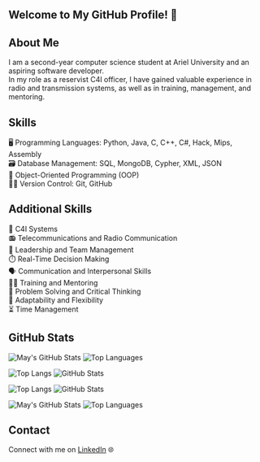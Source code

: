 ## Welcome to My GitHub Profile! 👋

## About Me
I am a second-year computer science student at Ariel University and an aspiring software developer.<br>
In my role as a reservist C4I officer, I have gained valuable experience in radio and transmission systems, as well as in training, management, and mentoring.

## Skills
🖥️ Programming Languages: Python, Java, C, C++, C#, Hack, Mips, Assembly<br>
🗃️ Database Management: SQL, MongoDB, Cypher, XML, JSON<br>
🧩 Object-Oriented Programming (OOP)<br>
🧑‍💻 Version Control: Git, GitHub

## Additional Skills
📡 C4I Systems<br>
📻 Telecommunications and Radio Communication<br>
👥 Leadership and Team Management<br>
⏱️ Real-Time Decision Making<br>
🗣️ Communication and Interpersonal Skills<br>
🧑‍🏫 Training and Mentoring<br>
🧠 Problem Solving and Critical Thinking<br>
🔄 Adaptability and Flexibility<br>
⏳ Time Management<br>

## GitHub Stats
![May's GitHub Stats](https://github-readme-stats.vercel.app/api?username=MayRozen&show_icons=true&theme=radical)
![Top Languages](https://github-readme-stats.vercel.app/api/top-langs/?username=MayRozen&layout=compact&theme=radical)

![Top Langs](https://github-readme-stats.vercel.app/api/top-langs/?username=MayRozen&layout=compact&theme=dark&hide_border=true&langs_count=10)
![GitHub Stats](https://github-readme-stats.vercel.app/api?username=MayRozen&show_icons=true&count_private=true&theme=dark&hide_border=true)

![Top Langs](https://github-readme-stats.vercel.app/api/top-langs/?username=MayRozen&layout=compact&theme=gruvbox&hide_border=true&langs_count=10)
![GitHub Stats](https://github-readme-stats.vercel.app/api?username=MayRozen&show_icons=true&count_private=true&theme=gruvbox&hide_border=true)

![May's GitHub Stats](https://github-readme-stats.vercel.app/api?username=MayRozen&show_icons=true&count_private=true&theme=radical&hide_border=false&include_all_commits=true&show_owner=true)
![Top Languages](https://github-readme-stats.vercel.app/api/top-langs/?username=MayRozen&layout=compact&theme=radical&hide_border=false&langs_count=10)





## Contact
Connect with me on [LinkedIn](https://www.linkedin.com/in/may-rozen-4b07bb324?utm_source=share&utm_campaign=share_via&utm_content=profile&utm_medium=ios_app ) 🌐

<!--
**MayRozen/MayRozen** is a ✨ _special_ ✨ repository because its `README.md` (this file) appears on your GitHub profile.

Here are some ideas to get you started:

- 🔭 I’m currently working on ...
- 🌱 I’m currently learning ...
- 👯 I’m looking to collaborate on ...
- 🤔 I’m looking for help with ...
- 💬 Ask me about ...
- 📫 How to reach me: ...
- 😄 Pronouns: ...
- ⚡ Fun fact: ...
-->
